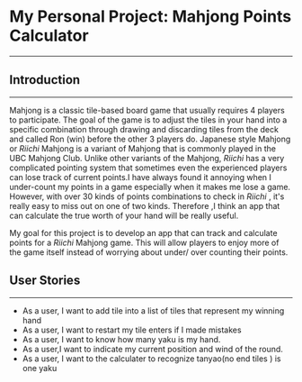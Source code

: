# My Personal Project: Mahjong Points Calculator
___

## Introduction 
___

Mahjong is a classic tile-based board game that usually requires 4 players to participate. The goal of the game is to
adjust the tiles in your hand into a specific combination through drawing and discarding tiles from the deck and called
Ron (win) before the other 3 players do.  Japanese style Mahjong or *Riichi* Mahjong is a variant of Mahjong that is 
commonly played in the UBC Mahjong Club. Unlike other variants of the Mahjong, *Riichi* has a very complicated pointing
system that sometimes even the experienced players can lose track of current points.I have always found it annoying 
when I under-count my points in a game especially when it makes me lose a game. However, with over 30 kinds of points 
combinations to check in *Riichi* , it's really easy to miss out on one of two kinds. Therefore ,I think an app that can
calculate the true worth of your hand will be really useful.

My goal for this project is to develop an app that can track and calculate points for a *Riichi* Mahjong game. This will
allow players to enjoy more of the game itself instead of worrying about under/ over counting their points.


## User Stories
___
- As a user, I want to add tile into a list of tiles that represent my winning hand
- As a user, I want to restart my tile enters if I made mistakes  
- As a user, I want to know how many yaku is my hand.
- As a user,I want to indicate my current position and wind of the round.
- As a user, I want to the calculater to recognize tanyao(no end tiles ) is one yaku
